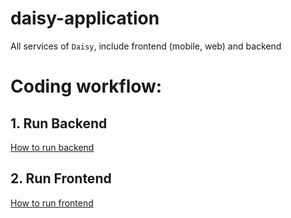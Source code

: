 # daisy-application
All services of `Daisy`, include frontend (mobile, web) and backend

# Coding workflow:

## 1. Run Backend
  [How to run backend](https://github.com/sode-co/daisy-application/tree/main/daisy-core-services)
## 2. Run Frontend
  [How to run frontend](https://github.com/sode-co/daisy-application/tree/main/daisy_application)
